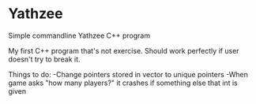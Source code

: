 # Yathzee
Simple commandline Yathzee C++ program

My first C++ program that's not exercise. Should work perfectly if user doesn't try to break it.

Things to do:
-Change pointers stored in vector to unique pointers
-When game asks "how many players?" it crashes if something else that int is given
